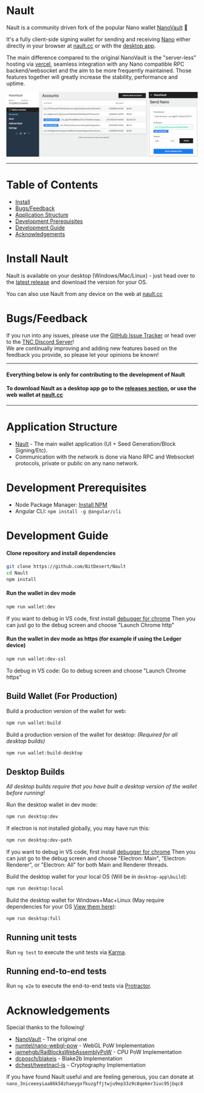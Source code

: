# Nault

Nault is a community driven fork of the popular Nano wallet [NanoVault](https://github.com/cronoh/nanovault) 💙

It's a fully client-side signing wallet for sending and receiving [Nano](https://github.com/nanocurrency/nano-node/) either directly in your browser at [nault.cc](https://nault.cc) or with the [desktop app](https://github.com/BitDesert/Nault/releases/latest).

The main difference compared to the original NanoVault is the "server-less" hosting via [vercel](https://nault.vercel.app), seamless integration with any Nano compatible RPC backend/websocket and the aim to be more frequently maintained. Those features together will greatly increase the stability, performance and uptime.

![Nault Screenshot](/.github/nault.png)
___

# Table of Contents
* [Install](#install-nanovault)
* [Bugs/Feedback](#bugsfeedback)
* [Application Structure](#application-structure)
* [Development Prerequisites](#development-prerequisites)
* [Development Guide](#development-guide)
* [Acknowledgements](#acknowledgements)


# Install Nault
Nault is available on your desktop (Windows/Mac/Linux) - just head over to the [latest release](https://github.com/BitDesert/Nault/releases/latest) and download the version for your OS.

You can also use Nault from any device on the web at [nault.cc](https://nault.cc/)

# Bugs/Feedback
If you run into any issues, please use the [GitHub Issue Tracker](https://github.com/BitDesert/Nault/issues) or head over to the [TNC Discord Server](http://discord.nanocenter.org/)!  
We are continually improving and adding new features based on the feedback you provide, so please let your opinions be known!

___

#### Everything below is only for contributing to the development of Nault
#### To download Nault as a desktop app go to the [releases section](https://github.com/BitDesert/Nault/releases), or use the web wallet at [nault.cc](https://nault.cc/)

___

# Application Structure

- [Nault](https://github.com/BitDesert/Nault) - The main wallet application (UI + Seed Generation/Block Signing/Etc).
- Communication with the network is done via Nano RPC and Websocket protocols, private or public on any nano network.


# Development Prerequisites
- Node Package Manager: [Install NPM](https://www.npmjs.com/get-npm)
- Angular CLI: `npm install -g @angular/cli`


# Development Guide
#### Clone repository and install dependencies
```bash
git clone https://github.com/BitDesert/Nault
cd Nault
npm install
```

#### Run the wallet in dev mode
```bash
npm run wallet:dev
```

If you want to debug in VS code, first install [debugger for chrome](https://marketplace.visualstudio.com/items?itemName=msjsdiag.debugger-for-chrome)
Then you can just go to the debug screen and choose "Launch Chrome http"

#### Run the wallet in dev mode as https (for example if using the Ledger device)
```bash
npm run wallet:dev-ssl
```

To debug in VS code: Go to debug screen and choose "Launch Chrome https"

## Build Wallet (For Production)
Build a production version of the wallet for web:
```bash
npm run wallet:build
```

Build a production version of the wallet for desktop: *(Required for all desktop builds)*
```bash
npm run wallet:build-desktop
```

## Desktop Builds

*All desktop builds require that you have built a desktop version of the wallet before running!*

Run the desktop wallet in dev mode:
```bash
npm run desktop:dev
```

If electron is not installed globally, you may have run this:
```bash
npm run desktop:dev-path
```

If you want to debug in VS code, first install [debugger for chrome](https://marketplace.visualstudio.com/items?itemName=msjsdiag.debugger-for-chrome)
Then you can just go to the debug screen and choose "Electron: Main", "Electron: Renderer", or "Electron: All" for both Main and Renderer threads.

Build the desktop wallet for your local OS (Will be in `desktop-app\build`):
```bash
npm run desktop:local
```

Build the desktop wallet for Windows+Mac+Linux (May require dependencies for your OS [View them here](https://www.electron.build/multi-platform-build)):
```bash
npm run desktop:full
```

## Running unit tests

Run `ng test` to execute the unit tests via [Karma](https://karma-runner.github.io).

## Running end-to-end tests

Run `ng e2e` to execute the end-to-end tests via [Protractor](http://www.protractortest.org/).

# Acknowledgements
Special thanks to the following!
- [NanoVault](https://github.com/cronoh/nanovault) - The original one
- [numtel/nano-webgl-pow](https://github.com/numtel/nano-webgl-pow) - WebGL PoW Implementation
- [jaimehgb/RaiBlocksWebAssemblyPoW](https://github.com/jaimehgb/RaiBlocksWebAssemblyPoW) - CPU PoW Implementation
- [dcposch/blakejs](https://github.com/dcposch/blakejs) - Blake2b Implementation
- [dchest/tweetnacl-js](https://github.com/dchest/tweetnacl-js) - Cryptography Implementation

If you have found Nault useful and are feeling generous, you can donate at `nano_3niceeeyiaa86k58zhaeygxfkuzgffjtwju9ep33z9c8qekmr3iuc95jbqc8`
